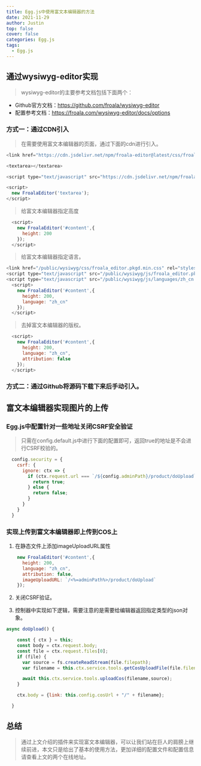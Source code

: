 ```yaml
---
title: Egg.js中使用富文本编辑器的方法
date: 2021-11-29
author: Justin
top: false
cover: false
categories: Egg.js
tags:
  - Egg.js
---
```


## 通过wysiwyg-editor实现
>wysiwyg-editor的主要参考文档包括下面两个：

* Github官方文档：https://github.com/froala/wysiwyg-editor
* 配置参考文档：https://froala.com/wysiwyg-editor/docs/options


### 方式一：通过CDN引入
>在需要使用富文本编辑器的页面，通过下面的cdn进行引入。

```js
<link href="https://cdn.jsdelivr.net/npm/froala-editor@latest/css/froala_editor.pkgd.min.css" rel="stylesheet" type="text/css" />

<textarea></textarea>

<script type="text/javascript" src="https://cdn.jsdelivr.net/npm/froala-editor@latest/js/froala_editor.pkgd.min.js"></script>

<script>
  new FroalaEditor('textarea');
</script>
```

>给富文本编辑器指定高度

```js
  <script>
    new FroalaEditor('#content',{
      height: 200
    });
  </script>
```

>给富文本编辑器指定语言。

```js
<link href="/public/wysiwyg/css/froala_editor.pkgd.min.css" rel="stylesheet" type="text/css" /> 
<script type="text/javascript" src="/public/wysiwyg/js/froala_editor.pkgd.min.js"></script>
<script type="text/javascript" src="/public/wysiwyg/js/languages/zh_cn.js"></script>
  <script>
    new FroalaEditor('#content',{
      height: 200,
      language: "zh_cn"
    });
  </script>
```

>去掉富文本编辑器的版权。

```js
  <script>
    new FroalaEditor('#content',{
      height: 200,
      language: "zh_cn",
      attribution: false
    });
  </script>
```

### 方式二：通过Github将源码下载下来后手动引入。

## 富文本编辑器实现图片的上传

### Egg.js中配置针对一些地址关闭CSRF安全验证
>只需在config.default.js中进行下面的配置即可，返回true的地址是不会进行CSRF校验的。

```js
  config.security = {
    csrf: {
      ignore: ctx => {
        if (ctx.request.url === `/${config.adminPath}/product/doUpload`) {
          return true;
        } else {
          return false;
        }
      }
    }
  }
```

### 实现上传到富文本编辑器即上传到COS上
1. 在静态文件上添加imageUploadURL属性

```js
    new FroalaEditor('#content',{
      height: 200,
      language: "zh_cn",
      attribution: false,
      imageUploadURL: `/<%=adminPath%>/product/doUpload`
    });
```

2. 关闭CSRF验证。

3. 控制器中实现如下逻辑，需要注意的是需要给编辑器返回指定类型的json对象。

```js
async doUpload() {

    const { ctx } = this;
    const body = ctx.request.body;
    const file = ctx.request.files[0];
    if (file) {
      var source = fs.createReadStream(file.filepath);
      var filename = this.ctx.service.tools.getCosUploadFile(file.filename);

      await this.ctx.service.tools.uploadCos(filename,source);
    }

    ctx.body = {link: this.config.cosUrl + "/" + filename};

  }
```

## 总结
>通过上文介绍的插件来实现富文本编辑器，可以让我们站在巨人的肩膀上继续前进，本文只是给出了基本的使用方法，更加详细的配置文件和配置信息请查看上文的两个在线地址。



